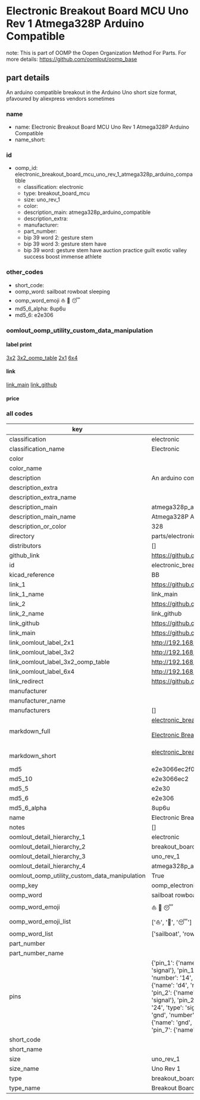 # Electronic Breakout Board MCU Uno Rev 1 Atmega328P Arduino Compatible  

note: This is part of OOMP the Oopen Organization Method For Parts. For more details: https://github.com/oomlout/oomp_base

##  part details
  



An arduino compatible breakout in the Arduino Uno short size format, pfavoured by aliexpress vendors sometimes



### name
* name: Electronic Breakout Board MCU Uno Rev 1 Atmega328P Arduino Compatible
* name_short: 
### id
* oomp_id: electronic_breakout_board_mcu_uno_rev_1_atmega328p_arduino_compatible
  * classification: electronic
  * type: breakout_board_mcu
  * size: uno_rev_1
  * color: 
  * description_main: atmega328p_arduino_compatible
  * description_extra: 
  * manufacturer: 
  * part_number: 
  * bip 39 word 2: gesture stem
  * bip 39 word 3: gesture stem have
  * bip 39 word: gesture stem have auction practice guilt exotic valley success boost immense athlete

### other_codes
* short_code: 
* oomp_word: sailboat rowboat sleeping
* oomp_word_emoji :sailboat: :rowboat: :sleeping:
* md5_6_alpha: 8up6u
* md5_6: e2e306






### oomlout_oomp_utility_custom_data_manipulation
#### label print
[3x2](http://192.168.1.245:1112/?label=oomp%208up6u)
[3x2_oomp_table](http://192.168.1.108:1112/?label=oomp%208up6u)
[2x1](http://192.168.1.242:1112/?label=oomp%208up6u)
[6x4](http://192.168.1.55:1112/?label=oomp%208up6u)    

#### link

[link_main](https://github.com/oomlout/oomlout_oomp_version_1_messy/tree/main/parts/electronic_breakout_board_mcu_uno_rev_1_atmega328p_arduino_compatible) [link_github](https://github.com/oomlout/oomlout_oomp_version_1_messy/tree/main/parts/electronic_breakout_board_mcu_uno_rev_1_atmega328p_arduino_compatible)                             

#### price







### all codes 
| key | value |  
| --- | --- |  
| classification | electronic |  
| classification_name | Electronic |  
| color |  |  
| color_name |  |  
| description | An arduino compatible breakout in the Arduino Uno short size format, pfavoured by aliexpress vendors sometimes |  
| description_extra |  |  
| description_extra_name |  |  
| description_main | atmega328p_arduino_compatible |  
| description_main_name | Atmega328P Arduino Compatible |  
| description_or_color | 328 |  
| directory | parts/electronic_breakout_board_mcu_uno_rev_1_atmega328p_arduino_compatible |  
| distributors | [] |  
| github_link | https://github.com/oomlout/oomlout_oomp_part_src/tree/main/parts/electronic_breakout_board_mcu_uno_rev_1_atmega328p_arduino_compatible |  
| id | electronic_breakout_board_mcu_uno_rev_1_atmega328p_arduino_compatible |  
| kicad_reference | BB |  
| link_1 | https://github.com/oomlout/oomlout_oomp_version_1_messy/tree/main/parts/electronic_breakout_board_mcu_uno_rev_1_atmega328p_arduino_compatible |  
| link_1_name | link_main |  
| link_2 | https://github.com/oomlout/oomlout_oomp_version_1_messy/tree/main/parts/electronic_breakout_board_mcu_uno_rev_1_atmega328p_arduino_compatible |  
| link_2_name | link_github |  
| link_github | https://github.com/oomlout/oomlout_oomp_version_1_messy/tree/main/parts/electronic_breakout_board_mcu_uno_rev_1_atmega328p_arduino_compatible |  
| link_main | https://github.com/oomlout/oomlout_oomp_version_1_messy/tree/main/parts/electronic_breakout_board_mcu_uno_rev_1_atmega328p_arduino_compatible |  
| link_oomlout_label_2x1 | http://192.168.1.242:1112/?label=oomp%208up6u |  
| link_oomlout_label_3x2 | http://192.168.1.245:1112/?label=oomp%208up6u |  
| link_oomlout_label_3x2_oomp_table | http://192.168.1.108:1112/?label=oomp%208up6u |  
| link_oomlout_label_6x4 | http://192.168.1.55:1112/?label=oomp%208up6u |  
| link_redirect | https://github.com/oomlout/oomlout_oomp_version_1_messy/tree/main/parts/electronic_breakout_board_mcu_uno_rev_1_atmega328p_arduino_compatible |  
| manufacturer |  |  
| manufacturer_name |  |  
| manufacturers | [] |  
| markdown_full | [electronic_breakout_board_mcu_uno_rev_1_atmega328p_arduino_compatible](none)<br>[](none)<br>[Electronic Breakout Board Mcu Uno Rev 1 Atmega328P Arduino Compatible](none)<br><br> |  
| markdown_short | [electronic_breakout_board_mcu_uno_rev_1_atmega328p_arduino_compatible](none)<br><br> |  
| md5 | e2e3066ec2f0ea019ed4b0eed375530b |  
| md5_10 | e2e3066ec2 |  
| md5_5 | e2e30 |  
| md5_6 | e2e306 |  
| md5_6_alpha | 8up6u |  
| name | Electronic Breakout Board MCU Uno Rev 1 Atmega328P Arduino Compatible |  
| notes | [] |  
| oomlout_detail_hierarchy_1 | electronic |  
| oomlout_detail_hierarchy_2 | breakout_board_mcu |  
| oomlout_detail_hierarchy_3 | uno_rev_1 |  
| oomlout_detail_hierarchy_4 | atmega328p_arduino_compatible |  
| oomlout_oomp_utility_custom_data_manipulation | True |  
| oomp_key | oomp_electronic_breakout_board_mcu_uno_rev_1_atmega328p_arduino_compatible |  
| oomp_word | sailboat rowboat sleeping |  
| oomp_word_emoji | :sailboat: :rowboat: :sleeping: |  
| oomp_word_emoji_list | [':sailboat:', ':rowboat:', ':sleeping:'] |  
| oomp_word_list | ['sailboat', 'rowboat', 'sleeping'] |  
| part_number |  |  
| part_number_name |  |  
| pins | {'pin_1': {'name': 'reset', 'number': '1', 'type': 'signal'}, 'pin_10': {'name': 'a3', 'number': '10', 'type': 'signal'}, 'pin_11': {'name': 'a4', 'number': '11', 'type': 'signal'}, 'pin_12': {'name': 'a5', 'number': '12', 'type': 'signal'}, 'pin_13': {'name': 'd0_rx', 'number': '13', 'type': 'signal'}, 'pin_14': {'name': 'd1_tx', 'number': '14', 'type': 'signal'}, 'pin_15': {'name': 'd2', 'number': '15', 'type': 'signal'}, 'pin_16': {'name': 'd3', 'number': '16', 'type': 'signal'}, 'pin_17': {'name': 'd4', 'number': '17', 'type': 'power'}, 'pin_18': {'name': 'd5', 'number': '18', 'type': 'signal'}, 'pin_19': {'name': 'd6', 'number': '19', 'type': 'signal'}, 'pin_2': {'name': '3v3', 'number': '2', 'type': 'signal'}, 'pin_20': {'name': 'd7', 'number': '20', 'type': 'signal'}, 'pin_21': {'name': 'd8', 'number': '21', 'type': 'signal'}, 'pin_22': {'name': 'd9', 'number': '22', 'type': 'signal'}, 'pin_23': {'name': 'd10', 'number': '23', 'type': 'signal'}, 'pin_24': {'name': 'd11', 'number': '24', 'type': 'signal'}, 'pin_25': {'name': 'd12', 'number': '25', 'type': 'signal'}, 'pin_26': {'name': 'd13', 'number': '26', 'type': 'signal'}, 'pin_27': {'name': 'gnd', 'number': '27', 'type': 'power'}, 'pin_28': {'name': 'aref', 'number': '28', 'type': 'signal'}, 'pin_3': {'name': '5v', 'number': '3', 'type': 'signal'}, 'pin_4': {'name': 'gnd', 'number': '4', 'type': 'power'}, 'pin_5': {'name': 'gnd', 'number': '5', 'type': 'signal'}, 'pin_6': {'name': 'vin', 'number': '6', 'type': 'signal'}, 'pin_7': {'name': 'a0', 'number': '7', 'type': 'signal'}, 'pin_8': {'name': 'a1', 'number': '8', 'type': 'signal'}, 'pin_9': {'name': 'a2', 'number': '9', 'type': 'signal'}} |  
| short_code |  |  
| short_name |  |  
| size | uno_rev_1 |  
| size_name | Uno Rev 1 |  
| type | breakout_board_mcu |  
| type_name | Breakout Board MCU |  
